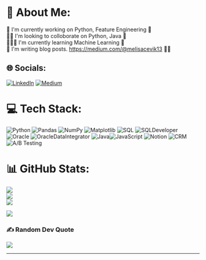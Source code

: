# 💫 About Me:
🔭 I'm currently working on Python, Feature Engineering 👾<br>👯‍♀️ I'm looking to colloborate on Python, Java 🦄<br>👩🏻‍💻 I'm currently learning Machine Learning 🧠<br> 📝 I'm writing blog posts. https://medium.com/@melisacevik13 ✍🏻


## 🌐 Socials:
[![LinkedIn](https://img.shields.io/badge/LinkedIn-%230077B5.svg?logo=linkedin&logoColor=white)](https://www.linkedin.com/in/melisacevik/)
[![Medium](https://img.shields.io/badge/Medium-%2312100E.svg?logo=medium&logoColor=white)](https://medium.com/@melisacevik13)


# 💻 Tech Stack:
![Python](https://img.shields.io/badge/python-3670A0?style=for-the-badge&logo=python&logoColor=ffdd54) ![Pandas](https://img.shields.io/badge/pandas-150458?style=for-the-badge&logo=pandas&logoColor=white) ![NumPy](https://img.shields.io/badge/numpy-%23013243.svg?style=for-the-badge&logo=numpy&logoColor=white) ![Matplotlib](https://img.shields.io/badge/matplotlib-%23007ACC.svg?style=for-the-badge&logo=matplotlib&logoColor=white)  ![SQL](https://img.shields.io/badge/SQL-4479A1?style=for-the-badge&logo=sql&logoColor=white) ![SQLDeveloper](https://img.shields.io/badge/SQL%20Developer-FF0000?style=for-the-badge&logo=oracle&logoColor=white) 
![Oracle](https://img.shields.io/badge/oracle-F80000?style=for-the-badge&logo=oracle&logoColor=white)
![OracleDataIntegrator](https://img.shields.io/badge/Oracle%20Data%20Integrator-F80000?style=for-the-badge&logo=oracle&logoColor=white) ![Java](https://img.shields.io/badge/java-%23ED8B00.svg?style=for-the-badge&logo=java&logoColor=white)![JavaScript](https://img.shields.io/badge/javascript-%23323330.svg?style=for-the-badge&logo=javascript&logoColor=%23F7DF1E) ![Notion](https://img.shields.io/badge/notion-%23000000.svg?style=for-the-badge&logo=notion&logoColor=white) ![CRM](https://img.shields.io/badge/CRM-%23FF5733.svg?style=for-the-badge&logo=crm&logoColor=white) ![A/B Testing](https://img.shields.io/badge/A%2FB%20Testing-%23FF69B4.svg?style=for-the-badge&logo=optimizely&logoColor=white)

# 📊 GitHub Stats:
![](https://github-readme-stats.vercel.app/api?username=melisacevik&theme=synthwave&hide_border=false&include_all_commits=false&count_private=false)<br/>
![](https://github-readme-streak-stats.herokuapp.com/?user=melisacevik&theme=synthwave&hide_border=false)<br/>
![](https://github-readme-stats.vercel.app/api/top-langs/?username=melisacevik&theme=synthwave&hide_border=false&include_all_commits=false&count_private=false&layout=compact)


![](https://komarev.com/ghpvc/?username=melisacevik)


### ✍️ Random Dev Quote
![](https://quotes-github-readme.vercel.app/api?type=horizontal&theme=radical)


---
